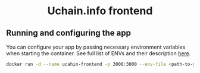 <h1 align="center">Uchain.info frontend</h1>


## Running and configuring the app

You can configure your app by passing necessary environment variables when starting the container. See full list of ENVs and their description [here](./docs/ENVS.md).

```sh
docker run -d --name ucahin-frontend -p 3000:3000 --env-file <path-to-your-env-file> ghcr.io/blockscout/frontend:latest
```
